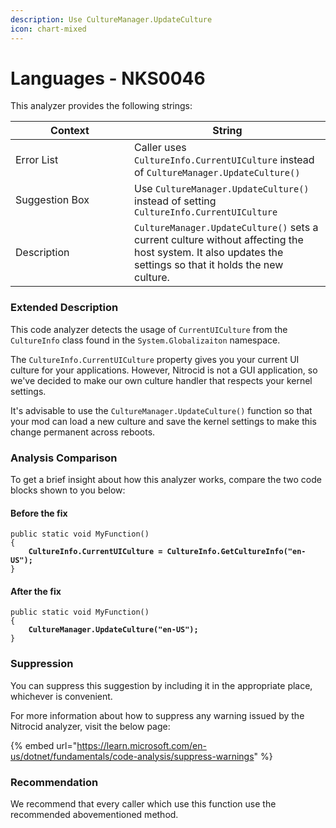 ```yaml
---
description: Use CultureManager.UpdateCulture
icon: chart-mixed
---
```


# Languages - NKS0046

This analyzer provides the following strings:

<table><thead><tr><th width="174">Context</th><th>String</th></tr></thead><tbody><tr><td>Error List</td><td>Caller uses <code>CultureInfo.CurrentUICulture</code> instead of <code>CultureManager.UpdateCulture()</code></td></tr><tr><td>Suggestion Box</td><td>Use <code>CultureManager.UpdateCulture()</code> instead of setting <code>CultureInfo.CurrentUICulture</code></td></tr><tr><td>Description</td><td><code>CultureManager.UpdateCulture()</code> sets a current culture without affecting the host system. It also updates the settings so that it holds the new culture.</td></tr></tbody></table>

### Extended Description

This code analyzer detects the usage of `CurrentUICulture` from the `CultureInfo` class found in the `System.Globalizaiton` namespace.

The `CultureInfo.CurrentUICulture` property gives you your current UI culture for your applications. However, Nitrocid is not a GUI application, so we've decided to make our own culture handler that respects your kernel settings.

It's advisable to use the `CultureManager.UpdateCulture()` function so that your mod can load a new culture and save the kernel settings to make this change permanent across reboots.

### Analysis Comparison

To get a brief insight about how this analyzer works, compare the two code blocks shown to you below:

#### Before the fix

<pre class="language-csharp" data-title="Somewhere in your mod code..." data-line-numbers><code class="lang-csharp">public static void MyFunction()
{
<strong>    CultureInfo.CurrentUICulture = CultureInfo.GetCultureInfo("en-US");
</strong>}
</code></pre>

#### After the fix

<pre class="language-csharp" data-title="Somewhere in your mod code..." data-line-numbers><code class="lang-csharp">public static void MyFunction()
{
<strong>    CultureManager.UpdateCulture("en-US");
</strong>}
</code></pre>

### Suppression

You can suppress this suggestion by including it in the appropriate place, whichever is convenient.

For more information about how to suppress any warning issued by the Nitrocid analyzer, visit the below page:

{% embed url="https://learn.microsoft.com/en-us/dotnet/fundamentals/code-analysis/suppress-warnings" %}

### Recommendation

We recommend that every caller which use this function use the recommended abovementioned method.
